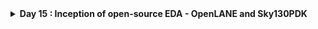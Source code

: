 <details>
  <Summary><strong> Day 15 : Inception of open-source EDA - OpenLANE and Sky130PDK</strong></summary>

# Contents
- [How to Talk to Computers](#how-to-talk-to-computers)
  - [Introduction to QFN-48 Package - Chip - Pads - Core - Die and IPs](#introduction-to-qfn--48-package--chip--pads--core--die-and-ips)
  - [Introduction to RISC-V](#introduction-to-risc--v)
    - [ISA (instruction Set Architecture)](#isa)
  - [From Software Applications to Hardware](#from-software-applications-to-hardware)   
- [SoC Design and OpenLANE](#soc-design-and-openlane)
  - [Introduction to all Components of open-source digital ASIC design](#introduction-to-all-components-of-open--source-digital-asic-design)
  - [Simplified RTL2GDS flow](#simplified-rtl2gds-flow)

<a id="how-to-talk-to-computers"></a>
# How to Talk to Computers

<a id="introduction-to-qfn--48-package--chip--pads--core--die-and-ips"></a>
## Introduction to QFN-48 Package - Chip - Pads - Core - Die and IPs

**Package:** In any embedded board we have seen, the part of the board we consider as the chip is only the PACKAGE of the chip which is nothing but a protective layer or packet bound over the actual chip and the actual manufatured chip is usually present at the center of a package wherein, the connections from package is fed to the chip by WIRE BOUND method which is none other than basic wired connection.

![Alt Text](images/1.png)

The architecture inside the arduino chip is shown below

![Alt Text](images/2.png)

### QFN-48 (Quad Flat No-Leads) Package
The QFN-48 is a compact, high-performance IC package offering 48 solder-able pads on a 7 mm × 7 mm footprint. Its leadless “no-leads” design minimizes PCB real estate while providing excellent thermal and electrical characteristics.

The architecture inside the processor/ Soc is shown below. Various packages are available and the chip is present inside the package as shown in the diagram below.
![Alt Text](images/3_package_example.png)

**Key Features:**
- Leadless Design: Ultra-low profile; ideal for space-constrained PCBs
- 48 Connection Pads: Rich I/O for complex systems
- Compact Size: 7 mm × 7 mm footprint
- Thermal Efficiency: Exposed pad and copper slug optimize heat dissipation
- Electrical Performance: Low parasitic inductance and resistance

**Common Applications:**
- Microcontroller and microprocessor modules
- Wireless RF front-ends
- Power-management ICs
- High-density sensor interfaces
- Precision data-converter packages

**Chip Overview**
Beneath the package sits the bare silicon die - a landscape of transistors and interconnects implementing everything from logic to memory to analog front-ends. This single piece of silicon handles computation, storage, and I/O.

**Core Functional Blocks:**
- Processing Units: One or more CPU cores (e.g., RISC-V, ARM) execute instructions and control data flow.
- Memory: SRAM, ROM, or flash cells store code, data, and configuration.
- I/O Interfaces: Digital GPIOs, high-speed serial links (QSPI, UART), and analog converters connect to the outside world.

The boundaries of the chip is connected to the pins present in the boundaries of the package.
![Alt Text](images/4.png)
![Alt Text](images/5.png)

**Chip Components Overview**
1. **Pads:** Small metal lands on the package periphery. Serve as the electrical interface between PCB traces and on-die interconnect
2. **Core:** Central silicon region containing CPU, bus fabric, and on-chip peripherals. Floorplanned for optimal timing, power, and area
3. **Die:** The complete silicon piece before packaging. Contains all active circuits, passive components, and metal routing layers

  
![Alt Text](images/6_risc-v_soc.png)

**Foundry IPs:** Pre-characterized circuit blocks supplied by the foundry. Delivered as GDSII, LEF/DEF and timing libraries, these IPs accelerate design by providing plug-and-play analog and mixed-signal functionality.

**Macros:** Macros are large functional blocks designed by the SoC team (or third-party vendors) to meet specific on-chip requirements - such as custom SRAM banks, DMA controllers, or specialized accelerators.

### Macros vs. Foundry IPs Comparison

Below is a side-by-side comparison of in-house **macros** and **foundry IPs**, formatted as a GitHub-friendly Markdown table.

| **Feature**           | **Macros**                                                                                                                                  | **Foundry IPs**                                                                                                                           |
|-----------------------|----------------------------------------------------------------------------------------------------------------------------------------------|--------------------------------------------------------------------------------------------------------------------------------------------|
| **Definition**        | Pre-implemented functional blocks (e.g., custom SRAM banks, DMA controllers, accelerators) integrated at the subsystem level                  | Pre-characterized, silicon-proven blocks (e.g., ADC, PLL, high-speed PHYs) provided by the foundry                                           |
| **Source**            | Designed in-house or by third-party IP vendors                                                                                               | Developed, validated, and licensed directly by semiconductor foundries (e.g., TSMC, GlobalFoundries)                                        |
| **Complexity**        | Medium to high (e.g., custom logic, large memories, specialized accelerators)                                                                 | Can range from basic I/O cells to complex analog/digital subsystems (e.g., USB PHY, DDR PHY, PLL)                                           |
| **Customization**     | Highly configurable—parameters and micro-architecture can be tuned for specific power, performance, or area (PPA) goals                        | Limited parameterization—typically voltage range, bit-width, or process corner settings                                                      |
| **Integration Scope** | Integrated and verified at the SoC-level context (requires SoC-wide DRC/LVS, STA, and co-simulation with surrounding logic)                 | Delivered as “black-box” models (GDSII, LEF/DEF, Liberty) ready for drop-in use, requiring minimal SoC-level integration effort             |
| **Verification**      | Must be validated within the SoC—DRC/LVS, STA, power analysis, and functional verification in target use-cases                                | Pre-verified by the foundry across multiple PVT corners, including DRC, LVS, timing, and reliability tests                                   |
| **Purpose**           | Tailored to unique design requirements—e.g., low-power accelerators, custom memories, on-chip bus controllers                                 | Accelerate time-to-market by reusing proven, reusable building blocks, reducing design risk and development time                             |



<a id="introduction-to-risc--v"></a>
## Introduction to RISC-V
<a id="isa"></a>
### ISA (instruction Set Architecture)
The ISA is the “language” of the computer - the interface through which software talks to hardware. When you write C code, it must be executed on a specific processor layout. First, the compiler translates your C into RISC-V assembly; next, an assembler converts that into binary machine code, which is then fed to the processor to produce the required output.

Between the abstract RISC-V specification and the physical layout, we use a hardware description language (HDL) such as Verilog or VHDL. In this flow, the RTL description implements the RISC-V ISA, and that RTL is then synthesized and placed-and-routed to generate the final silicon layout.
![Alt Text](images/isa.png)

<a id="from-software-applications-to-hardware"></a>
## From Software Applications to Hardware
To run a software application on real silicon, high-level code must be transformed—step by step—into transistor-switching signals.  In modern systems this chain looks like:
1. **Application Software**  
   Written in C, C++, Java, etc., and used to implement user-facing functionality (e.g., a web browser or stopwatch).

2. **System Software**  
   Acts as the bridge between your app and the bare metal:
   - **Operating System (OS)**  
     Manages I/O, memory allocation, system calls, and resource scheduling.  
   - **Compiler**  
     Translates your high-level source into target-specific assembly (e.g., RISC-V instructions).  
   - **Assembler**  
     Converts that assembly into binary machine code, ready for the processor.  

3. **Instruction Set Architecture (ISA)**  
   The ISA (here, **RISC-V**) defines the exact binary opcodes your CPU core understands—this is the “language” in which your compiled code speaks to the hardware.

4. **Hardware Description & RTL**  
   A Hardware Description Language (HDL) like Verilog implements the ISA at the register-transfer level (RTL), describing how each instruction maps to flip-flops, adders, and control logic.

5. **Physical Design**  
   RTL is synthesized into a gate-level netlist, then placed, routed, and finally taped out in silicon.

![Alt Text](images/sys_sw.png)

**Example: Stopwatch App on RISC-V**
For example, consider a **stopwatch app** running on a **RISC-V core**. The user writes a simple function in C to implement timekeeping logic (hours, minutes, seconds). This high-level application code is first handled by the **system software**, including:

- **Operating System (OS)**:  
  Manages low-level operations like memory allocation, I/O handling, and system calls (e.g., `sleep()` and `clear()` in the C code).

- **Compiler**:  
  Translates the high-level C code into **RISC-V-specific assembly instructions** tailored to the target architecture.

- **Assembler**:  
  Converts the human-readable assembly code into **binary machine instructions**.

- **Linker**:  
  Combines all object files and dependencies into the final **`.exe` or binary executable**.

This **machine-level binary** is then fed to the **hardware layer**, where it is executed by the RISC-V processor. In physical design workflows, these binary instructions are synthesized and mapped into a **chip layout** using tools like:

- **OpenLane** – For RTL-to-GDSII flow
- **Sky130 PDK** – A 130nm open-source process design kit

Finally, the generated **layout is fabricated into silicon**, producing a chip that can independently execute the stopwatch functionality at the hardware level.

This demonstrates the full-stack hardware design flow:  
**from software → to compiler → to silicon.**

![Alt Text](images/stop_watch.png)

For the above stopwatch the below figure shows the input and output of the compiler and assembler.

![Alt Text](images/stop_watch_2.png)

This image demonstrates the complete transformation of a machine instruction (e.g., add x6, x10, x6) into real, executable hardware logic. At the top, the instruction is part of a RISC-V program defined by the Instruction Set Architecture (ISA) — the abstract interface between software and hardware. The assembler converts these instructions into binary machine code (e.g., 010001101...), which is then interpreted by the RTL (Register Transfer Level) hardware description written in Verilog. This RTL is synthesized into a gate-level netlist, comprising logic gates like NAND, NOR, and flip-flops. Finally, the logic is placed and routed into a physical layout on silicon — shown at the bottom right — where real transistors switch to implement the behavior defined by the instruction. This showcases how a single line of code flows from abstract software into concrete hardware functionality.

![Alt Text](images/stop_watch_3.png)




<a id="soc-design-and-openlane"></a>
# SoC Design and OpenLANE

<a id="introduction-to-all-components-of-open--source-digital-asic-design"></a>
## Introduction to all Components of open-source digital ASIC design

<a id="simplified-rtl2gds-flow"></a>
## Simplified RTL2GDS flow

